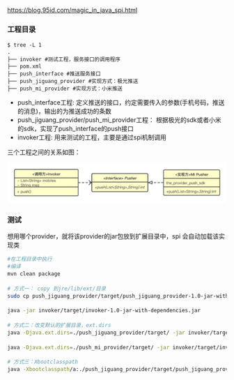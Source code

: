 https://blog.95id.com/magic_in_java_spi.html

### 工程目录


```shell
$ tree -L 1
.
├── invoker #测试工程，服务接口的调用程序
├── pom.xml
├── push_interface #推送服务接口
├── push_jiguang_provider #实现方式：极光推送
├── push_mi_provider #实现方式：小米推送
```


- push_interface工程: 定义推送的接口，约定需要传入的参数(手机号码，推送的消息)，输出的为推送成功的条数
- push_jiguang_provider/push_mi_provider工程： 根据极光的sdk或者小米的sdk，实现了push_interface的push接口
- invoker工程: 用来测试的工程，主要是通过spi机制调用

三个工程之间的关系如图：

![](spi-pusher.png)

### 测试

想用哪个provider，就将该provider的jar包放到扩展目录中，spi 会自动加载该实现类

```bash
#在工程目录中执行
#编译
mvn clean package

# 方式一： copy 到jre/lib/ext/目录
sudo cp push_jiguang_provider/target/push_jiguang_provider-1.0-jar-with-dependencies.jar ${JAVA_HOME}/jre/lib/ext/

java -jar invoker/target/invoker-1.0-jar-with-dependencies.jar

# 方式二：改变默认的扩展目录，ext.dirs 
java -Djava.ext.dirs=./push_jiguang_provider/target/ -jar invoker/target/invoker-1.0-jar-with-dependencies.jar

java -Djava.ext.dirs=./push_mi_provider/target/ -jar invoker/target/invoker-1.0-jar-with-dependencies.jar

# 方式三：Xbootclasspath 
java -Xbootclasspath/a:./push_jiguang_provider/target/push_jiguang_provider-1.0-jar-with-dependencies.jar -jar invoker/target/invoker-1.0-jar-with-dependencies.jar
```